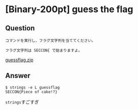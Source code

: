 # [Binary-200pt] guess the flag

## Question

```plane
コマンドを実行し、フラグ文字列を当ててください。

フラグ文字列は SECCON{ で始まりますよ。
```

[guessflag.zip](guessflag.zip)

## Answer

```plane
$ strings -e L guessflag
SECCON{Piece of cake!?}
```

`strings`すごすぎ